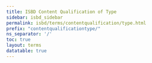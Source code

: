 ```yaml
---
title: ISBD Content Qualification of Type
sidebar: isbd_sidebar
permalink: isbd/terms/contentqualification/type.html
prefix: "contentqualificationtype/"
ns_separator: '/'
toc: true
layout: terms
datatable: true
---
```

